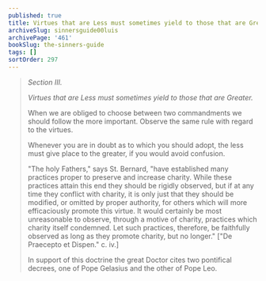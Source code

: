 ```yaml
---
published: true
title: Virtues that are Less must sometimes yield to those that are Greater
archiveSlug: sinnersguide00luis
archivePage: '461'
bookSlug: the-sinners-guide
tags: []
sortOrder: 297
---
```


> *Section III.*
> 
> *Virtues that are Less must sometimes yield to those that are Greater.*
> 
> When we are obliged to choose between two commandments we should follow the more important. Observe the same rule with regard to the virtues.
> 
> Whenever you are in doubt as to which you should adopt, the less must give place to the greater, if you would avoid confusion.
> 
> "The holy Fathers," says St. Bernard, "have established many practices proper to preserve and increase charity. While these practices attain this end they should be rigidly observed, but if at any time they conflict with charity, it is only just that they should be modified, or omitted by proper authority, for others which will more efficaciously promote this virtue. It would certainly be most unreasonable to observe, through a motive of charity, practices which charity itself condemned. Let such practices, therefore, be faithfully observed as long as they promote charity, but no longer." ["De Praecepto et Dispen." c. iv.]
> 
> In support of this doctrine the great Doctor cites two pontifical decrees, one of Pope Gelasius and the other of Pope Leo.

